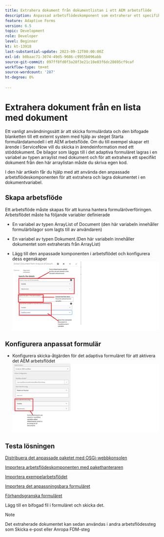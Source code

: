 ```yaml
---
title: Extrahera dokument från dokumentlistan i ett AEM arbetsflöde
description: Anpassad arbetsflödeskomponent som extraherar ett specifikt dokument från en lista med dokument
feature: Adaptive Forms
version: 6.5
topic: Development
role: Developer
level: Beginner
kt: kt-13918
last-substantial-update: 2023-09-12T00:00:00Z
exl-id: b0baac71-3074-49d5-9686-c9955b096abb
source-git-commit: 097ff8fd0f3a28f3e21c10e03f6dc28695cf9caf
workflow-type: tm+mt
source-wordcount: '287'
ht-degree: 0%

---
```


# Extrahera dokument från en lista med dokument

Ett vanligt användningssätt är att skicka formulärdata och den bifogade blanketten till ett externt system med hjälp av steget Starta formulärdatamodell i ett AEM arbetsflöde. Om du till exempel skapar ett ärende i ServiceNow vill du skicka in ärendeinformation med ett stöddokument. De bilagor som läggs till i det adaptiva formuläret lagras i en variabel av typen arraylist med dokument och för att extrahera ett specifikt dokument från den här arraylistan måste du skriva egen kod.

I den här artikeln får du hjälp med att använda den anpassade arbetsflödeskomponenten för att extrahera och lagra dokumentet i en dokumentvariabel.

## Skapa arbetsflöde

Ett arbetsflöde måste skapas för att kunna hantera formuläröverföringen. Arbetsflödet måste ha följande variabler definierade

* En variabel av typen ArrayList of Document (den här variabeln innehåller formulärbilagor som lagts till av användaren)
* En variabel av typen Dokument.(Den här variabeln innehåller dokumentet som extraherats från ArrayList)

* Lägg till den anpassade komponenten i arbetsflödet och konfigurera dess egenskaper
  ![extract-item-workflow](assets/extract-document-array-list.png)

## Konfigurera anpassat formulär

* Konfigurera skicka-åtgärden för det adaptiva formuläret för att aktivera det AEM arbetsflödet
  ![skicka-åtgärd](assets/store-attachments.png)

## Testa lösningen

[Distribuera det anpassade paketet med OSGi-webbkonsolen](assets/ExtractItemsFromArray.core-1.0.0-SNAPSHOT.jar)

[Importera arbetsflödeskomponenten med pakethanteraren](assets/Extract-item-from-documents-list.zip)

[Importera exempelarbetsflödet](assets/extract-item-sample-workflow.zip)

[Importera det anpassningsbara formuläret](assets/test-attachment-extractions-adaptive-form.zip)

[Förhandsgranska formuläret](http://localhost:4502/content/dam/formsanddocuments/testattachmentsextractions/jcr:content?wcmmode=disabled)

Lägg till en bifogad fil i formuläret och skicka det.

>[!NOTE]
>
>Det extraherade dokumentet kan sedan användas i andra arbetsflödessteg som Skicka e-post eller Anropa FDM-steg
